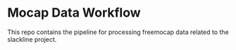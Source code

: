 # Mocap Data Workflow

This repo contains the pipeline for processing freemocap data related to the slackline project. 
